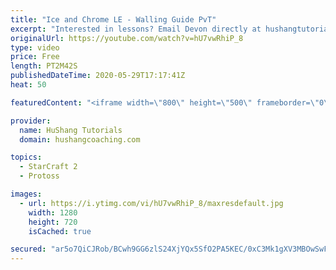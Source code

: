 ```yaml
---
title: "Ice and Chrome LE - Walling Guide PvT"
excerpt: "Interested in lessons? Email Devon directly at hushangtutorials@outlook.com ------------------------------------------------------------------------------------------------------- Want to support HuShang Tutorials directly? Patreon is a website where you can contribute a monthly donation that will help"
originalUrl: https://youtube.com/watch?v=hU7vwRhiP_8
type: video
price: Free
length: PT2M42S
publishedDateTime: 2020-05-29T17:17:41Z
heat: 50

featuredContent: "<iframe width=\"800\" height=\"500\" frameborder=\"0\" src=\"https://www.youtube.com/embed/hU7vwRhiP_8\" allow=\"accelerometer; autoplay; encrypted-media; gyroscope; picture-in-picture\" allowfullscreen></iframe>"

provider:
  name: HuShang Tutorials
  domain: hushangcoaching.com

topics:
  - StarCraft 2
  - Protoss

images:
  - url: https://i.ytimg.com/vi/hU7vwRhiP_8/maxresdefault.jpg
    width: 1280
    height: 720
    isCached: true

secured: "ar5o7QiCJRob/BCwh9GG6zlS24XjYQx5SfO2PA5KEC/0xC3Mk1gXV3MBOwSwF8oCZ7FeMLkUK10NdxO4ZDGlZ12zH351Cg+AGr4r/jgt6k6r7NweU1i79/azaC00NfBLQjQYQsDAMXh4J1bQleuXqUxEmfwPer9T3icU+FRMSe9ommn5LkUu4HWYXvzcraMk4W2M7f98m/f97Gyex32YLs6Op9zoHyEM3J1kZZH1FoBiHYYqlZ87OYyuQI059BPyZmW60MBiFWKkgrHoMi3zHIV+beA+OPULpWAh4MHyQgZN6B5O6V+wtzdiY/V3k6j6h9dtMnKE8p4J/+lt/7R8XDDIvBNYY4cOP2z8ncuiVRWRuza7jFqRiv0TsJOqe3CbL3G0jVlAorbmbJk8G9yVEN4WyzVu8xktc8IpwiuzLX8=;wqAhLzM3HVZuDMLceFP18w=="
---
```


